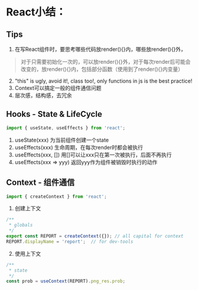 # React小结：

## Tips
1. 在写React组件时，要思考哪些代码放render(){}内，哪些放render(){}外，
> 对于只需要初始化一次的，可以放render(){}外，对于每次render后可能会改变的，放render(){}内，包括部分函数（使用到了render(){}内变量）
2. "this" is ugly, avoid it!, class too!, only functions in js is the best practice!
3. Context可以搞定一般的组件通信问题
4. 层次感，结构感，去冗余

## Hooks - State & LifeCycle
```javascript
import { useState, useEffects } from 'react';
```
1. useState(xxx) 为当前组件创建一个state
2. useEffects(xxx) 生命周期，在每次render时都会被执行
3. useEffects(xxx, []) 用[]可以让xxx只在第一次被执行，后面不再执行
4. useEffects(xxx => yyy) 返回yyy作为组件被销毁时执行的动作

## Context - 组件通信
```javascript
import { createContext } from 'react';
```
1. 创建上下文
```javascript
/**
 * globals 
 */
export const REPORT = createContext({}); // all capital for context
REPORT.displayName = 'report';  // for dev-tools 
```

2. 使用上下文
```javascript
/**
 * state
 */
const prob = useContext(REPORT).png_res.prob;
```
